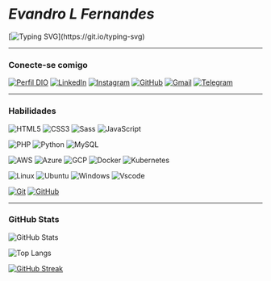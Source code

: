 # ***Evandro L Fernandes***
[![Typing SVG](https://readme-typing-svg.herokuapp.com?font=Fira+Code&pause=1000&color=12F722&center=false&vCenter=true&random=false&width=435&separator=%3C&lines=Cloud+%7C+SRE+%7C+DevOps%3C+Linux+%7C+Docker+%7C+Kubernetes.%3CCertifieds%3A+1X+AWS+%E2%9C%85;+1X+Azure+%E2%9C%85.)](https://git.io/typing-svg)

---
### Conecte-se comigo
[![Perfil DIO](https://img.shields.io/badge/-Meu%20Perfil%20na%20DIO-30A3DC?style=for-the-badge)](https://web.dio.me/users/elfernandes_dev)
[![LinkedIn](https://img.shields.io/badge/-LinkedIn-000?style=for-the-badge&logo=linkedin&logoColor=30A3DC)](https://www.linkedin.com/in/evandro-fernandes-dev/)
[![Instagram](https://img.shields.io/badge/-instagram-000?style=for-the-badge&logo=instagram&logoColor=)](https://www.instagram.com/https://www.instagram.com/elfernandes.dev/)
[![GitHub](https://img.shields.io/badge/GitHub-100000?style=for-the-badge&logo=github&logoColor=white)](https://github.com/https://github.com/elfernandes-dev)
[![Gmail](https://img.shields.io/badge/Gmail-000?style=for-the-badge&logo=gmail&logoColor=red)](mailto:elfernandes.dev@gmail.com)
[![Telegram](https://img.shields.io/badge/Telegram-000?style=for-the-badge&logo=telegram&logoColor=)](https://t.me/EvandroFernandesDev)

---
### Habilidades
![HTML5](https://img.shields.io/badge/HTML-000?style=for-the-badge&logo=html5&logoColor=30A3DC)
![CSS3](https://img.shields.io/badge/CSS3-000?style=for-the-badge&logo=css3&logoColor=E94D5F)
![Sass](https://img.shields.io/badge/Sass-000?style=for-the-badge&logo=sass)
![JavaScript](https://img.shields.io/badge/JavaScript-000?style=for-the-badge&logo=javascript&logoColor=)

![PHP](https://img.shields.io/badge/PHP-000?style=for-the-badge&logo=php&logoColor=)
![Python](https://img.shields.io/badge/Python-000?style=for-the-badge&logo=python&logoColor=)
![MySQL](https://img.shields.io/badge/MySQL-00000F?style=for-the-badge&logo=mysql&logoColor=white)

![AWS](https://img.shields.io/badge/AWS-000.svg?style=for-the-badge&logo=amazon-aws&logoColor=white)
![Azure](https://img.shields.io/badge/Azure-000?style=for-the-badge&logo=microsoft%20azure&logoColor=blue&labelColor=000&link=https%3A%2F%2Fimages.app.goo.gl%2FK7PN1jYJd57x4q7A8)
![GCP](https://img.shields.io/badge/GCP-000?style=for-the-badge&logo=google%20cloud&logoColor=&labelColor=000&link=https%3A%2F%2Fimages.app.goo.gl%2FK7PN1jYJd57x4q7A8)
![Docker](https://img.shields.io/badge/docker-000?style=for-the-badge&logo=docker&logoColor=)
![Kubernetes](https://img.shields.io/badge/kubernetes-000?style=for-the-badge&logo=kubernetes&logoColor=)

![Linux](https://img.shields.io/badge/Linux-000?style=for-the-badge&logo=linux&logoColor=)
![Ubuntu](https://img.shields.io/badge/Ubuntu-000?style=for-the-badge&logo=ubuntu&logoColor=)
![Windows](https://img.shields.io/badge/Windows-000?style=for-the-badge&logo=windows&logoColor=2CA5E0)
![Vscode](https://img.shields.io/badge/Vscode-000?style=for-the-badge&logo=visual-studio-code&logoColor=blue)

[![Git](https://img.shields.io/badge/Git-000?style=for-the-badge&logo=git&logoColor=E94D5F)](https://git-scm.com/doc)
[![GitHub](https://img.shields.io/badge/GitHub-000?style=for-the-badge&logo=github&logoColor=30A3DC)](https://docs.github.com/)

---
### GitHub Stats
![GitHub Stats](https://github-readme-stats.vercel.app/api?username=elfernandes-dev&theme=transparent&bg_color=000&border_color=30A3DC&show_icons=true&icon_color=30A3DC&title_color=12F722FF&text_color=FFF)

![Top Langs](https://github-readme-stats-git-masterrstaa-rickstaa.vercel.app/api/top-langs/?username=elfernandes-dev&layout=compact&bg_color=000&border_color=30A3DC&title_color=12F722FF&text_color=FFF)

[![GitHub Streak](https://streak-stats.demolab.com/?user=elfernandes-dev&theme=chartreuse-dark&background=000&border=30A3DC&dates=FFF)](https://git.io/streak-stats)

